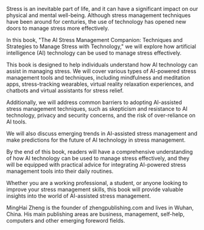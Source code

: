 
Stress is an inevitable part of life, and it can have a significant impact on our physical and mental well-being. Although stress management techniques have been around for centuries, the use of technology has opened new doors to manage stress more effectively.

In this book, "The AI Stress Management Companion: Techniques and Strategies to Manage Stress with Technology," we will explore how artificial intelligence (AI) technology can be used to manage stress effectively.

This book is designed to help individuals understand how AI technology can assist in managing stress. We will cover various types of AI-powered stress management tools and techniques, including mindfulness and meditation apps, stress-tracking wearables, virtual reality relaxation experiences, and chatbots and virtual assistants for stress relief.

Additionally, we will address common barriers to adopting AI-assisted stress management techniques, such as skepticism and resistance to AI technology, privacy and security concerns, and the risk of over-reliance on AI tools.

We will also discuss emerging trends in AI-assisted stress management and make predictions for the future of AI technology in stress management.

By the end of this book, readers will have a comprehensive understanding of how AI technology can be used to manage stress effectively, and they will be equipped with practical advice for integrating AI-powered stress management tools into their daily routines.

Whether you are a working professional, a student, or anyone looking to improve your stress management skills, this book will provide valuable insights into the world of AI-assisted stress management.

MingHai Zheng is the founder of zhengpublishing.com and lives in Wuhan, China. His main publishing areas are business, management, self-help, computers and other emerging foreword fields.
